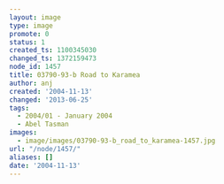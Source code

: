 ```yaml
---
layout: image
type: image
promote: 0
status: 1
created_ts: 1100345030
changed_ts: 1372159473
node_id: 1457
title: 03790-93-b Road to Karamea
author: anj
created: '2004-11-13'
changed: '2013-06-25'
tags:
  - 2004/01 - January 2004
  - Abel Tasman
images:
  - image/images/03790-93-b_road_to_karamea-1457.jpg
url: "/node/1457/"
aliases: []
date: '2004-11-13'
---
```


